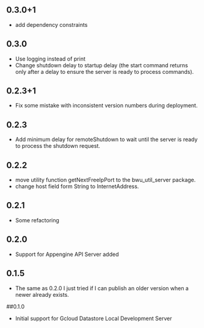 ## 0.3.0+1
- add dependency constraints

## 0.3.0
- Use logging instead of print
- Change shutdown delay to startup delay (the start command returns only after
 a delay to ensure the server is ready to process commands).

## 0.2.3+1
- Fix some mistake with inconsistent version numbers during deployment. 

## 0.2.3
- Add minimum delay for remoteShutdown to wait until the server is ready to
process the shutdown request.

## 0.2.2
- move utility function getNextFreeIpPort to the bwu_util_server package.
- change host field form String to InternetAddress. 

## 0.2.1
- Some refactoring

## 0.2.0
- Support for Appengine API Server added  

## 0.1.5
- The same as 0.2.0 I just tried if I can publish an older version when a newer
already exists.

##0.1.0
- Initial support for Gcloud Datastore Local Development Server

